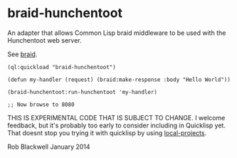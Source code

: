 braid-hunchentoot
=================

An adapter that allows Common Lisp braid middleware to be used with the
Hunchentoot web server.

See
[braid](https://github.com/RobBlackwell/braid).

	(ql:quickload "braid-hunchentoot")

	(defun my-handler (request) (braid:make-response :body "Hello World"))

	(braid-hunchentoot:run-hunchentoot 'my-handler)

	;; Now browse to 8080
	
THIS IS EXPERIMENTAL CODE THAT IS SUBJECT TO CHANGE. I welcome
feedback, but it's probably too early to consider including in
Quicklisp yet. That doesnt stop you trying it with quicklisp by using
[local-projects](http://www.quicklisp.org/beta/faq.html).

Rob Blackwell
January 2014

